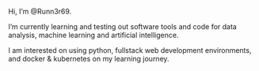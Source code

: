 Hi, I’m @Runn3r69. 

I’m currently learning and testing out software tools and code for data analysis, machine learning and artificial intelligence.

I am interested on using python, fullstack web development environments, and docker & kubernetes on my learning journey. 

<!---
Runn3r69/Runn3r69 is a ✨ special ✨ repository because its `README.md` (this file) appears on your GitHub profile.
You can click the Preview link to take a look at your changes.
--->
